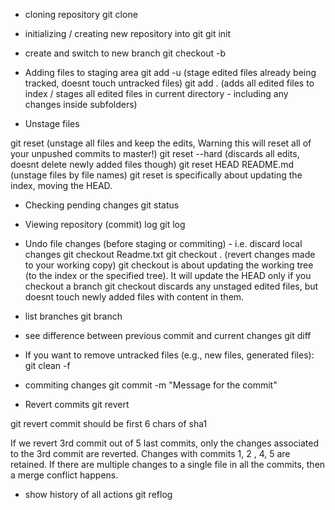 - cloning repository
git clone <repoUrl>

- initializing / creating new repository into git
git init

- create and switch to new branch
git checkout -b <branchName>

- Adding files to staging area
git add -u (stage edited files already being tracked, doesnt touch untracked files)
git add . (adds all edited files to index / stages all edited files in current directory - including any changes inside subfolders)

- Unstage files

git reset (unstage all files and keep the edits, Warning this will reset all of your unpushed commits to master!)
git reset --hard (discards all edits, doesnt delete newly added files though)
git reset HEAD README.md (unstage files by file names)
git reset is specifically about updating the index, moving the HEAD.
 
- Checking pending changes
git status

- Viewing repository (commit) log
git log

- Undo file changes (before staging or commiting) - i.e. discard local changes
git checkout Readme.txt
git checkout . (revert changes made to your working copy)
git checkout is about updating the working tree (to the index or the specified tree). It will update the HEAD only if you checkout a branch
git checkout discards any unstaged edited files, but doesnt touch newly added files with content in them.

- list branches
git branch

- see difference between previous commit and current changes
git diff

- If you want to remove untracked files (e.g., new files, generated files): 
git clean -f

- commiting changes
git commit -m "Message for the commit"

- Revert commits
git revert <commit1> <commit2>

git revert commit should be first 6 chars of sha1

If we revert 3rd commit out of 5 last commits, only the changes associated to the 3rd commit are reverted. Changes with commits 1, 2 , 4, 5 are retained.
If there are multiple changes to a single file in all the commits, then a merge conflict happens.

- show history of all actions
git reflog